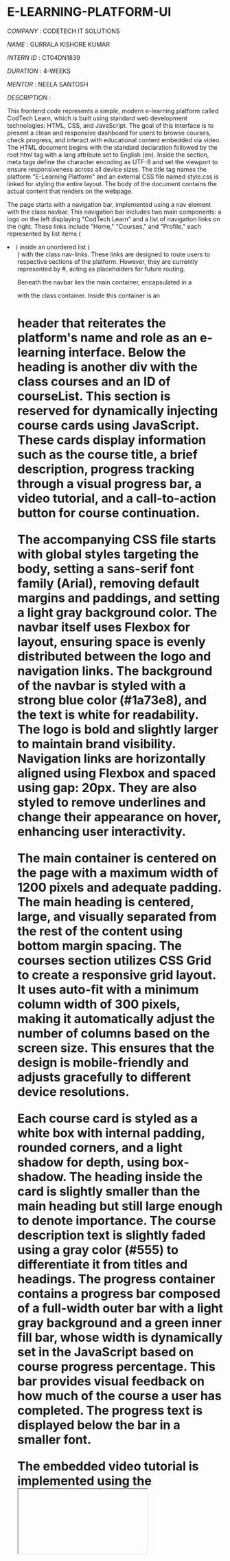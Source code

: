 # E-LEARNING-PLATFORM-UI
*COMPANY* : CODETECH IT SOLUTIONS

*NAME* : GURRALA KISHORE KUMAR 

*INTERN ID* : CT04DN1839

*DURATION* : 4-WEEKS

*MENTOR* : NEELA SANTOSH

*DESCRIPTION* :
 

This frontend code represents a simple, modern e-learning platform called CodTech Learn, which is built using standard web development technologies: HTML, CSS, and JavaScript. The goal of this interface is to present a clean and responsive dashboard for users to browse courses, check progress, and interact with educational content embedded via video. The HTML document begins with the standard <!DOCTYPE html> declaration followed by the root html tag with a lang attribute set to English (en). Inside the <head> section, meta tags define the character encoding as UTF-8 and set the viewport to ensure responsiveness across all device sizes. The title tag names the platform "E-Learning Platform" and an external CSS file named style.css is linked for styling the entire layout. The body of the document contains the actual content that renders on the webpage.

The page starts with a navigation bar, implemented using a nav element with the class navbar. This navigation bar includes two main components: a logo on the left displaying "CodTech Learn" and a list of navigation links on the right. These links include "Home," "Courses," and "Profile," each represented by list items (<li>) inside an unordered list (<ul>) with the class nav-links. These links are designed to route users to respective sections of the platform. However, they are currently represented by #, acting as placeholders for future routing.

Beneath the navbar lies the main container, encapsulated in a <div> with the class container. Inside this container is an <h1> header that reiterates the platform's name and role as an e-learning interface. Below the heading is another div with the class courses and an ID of courseList. This section is reserved for dynamically injecting course cards using JavaScript. These cards display information such as the course title, a brief description, progress tracking through a visual progress bar, a video tutorial, and a call-to-action button for course continuation.

The accompanying CSS file starts with global styles targeting the body, setting a sans-serif font family (Arial), removing default margins and paddings, and setting a light gray background color. The navbar itself uses Flexbox for layout, ensuring space is evenly distributed between the logo and navigation links. The background of the navbar is styled with a strong blue color (#1a73e8), and the text is white for readability. The logo is bold and slightly larger to maintain brand visibility. Navigation links are horizontally aligned using Flexbox and spaced using gap: 20px. They are also styled to remove underlines and change their appearance on hover, enhancing user interactivity.

The main container is centered on the page with a maximum width of 1200 pixels and adequate padding. The main heading is centered, large, and visually separated from the rest of the content using bottom margin spacing. The courses section utilizes CSS Grid to create a responsive grid layout. It uses auto-fit with a minimum column width of 300 pixels, making it automatically adjust the number of columns based on the screen size. This ensures that the design is mobile-friendly and adjusts gracefully to different device resolutions.

Each course card is styled as a white box with internal padding, rounded corners, and a light shadow for depth, using box-shadow. The heading inside the card is slightly smaller than the main heading but still large enough to denote importance. The course description text is slightly faded using a gray color (#555) to differentiate it from titles and headings. The progress container contains a progress bar composed of a full-width outer bar with a light gray background and a green inner fill bar, whose width is dynamically set in the JavaScript based on course progress percentage. This bar provides visual feedback on how much of the course a user has completed. The progress text is displayed below the bar in a smaller font.

The embedded video tutorial is implemented using the <iframe> tag and styled to stretch the full width of the card while maintaining a height of 200 pixels. The iframe has no borders and slightly rounded corners to match the card’s design. At the bottom of each card is a blue button labeled "Continue Course." This button is styled to be wide, center-aligned, padded, and has rounded corners, making it prominent and inviting for user interaction.

For mobile responsiveness, a media query targeting screens smaller than 600 pixels ensures the navigation links shift from horizontal to vertical alignment. This change is achieved by changing the flex-direction to column and reducing the spacing between links. It ensures the navigation is accessible and aesthetically pleasing on smaller devices like smartphones.

The JavaScript section, located at the end of the HTML document, dynamically creates and injects course cards into the DOM. It begins by defining an array called courses, which contains objects. Each object represents a course and includes an id, title, description, progress, and videoUrl. In the current example, there are two courses. The first course is titled "HTML Tutoriol" (with a minor typo in both the title and description: "Tutoriol" and "carsh couse" instead of "Tutorial" and "crash course"). The second course is "JavaScript Essentials," which correctly describes its content and links to a valid embedded YouTube video.

The script then selects the courseList div from the DOM using getElementById. It iterates over the courses array using forEach, and for each course object, it creates a new div element with the class card. This new element’s inner HTML is set using template literals, which allows for easy embedding of dynamic values like the title, description, progress percentage, video URL, and a static link for continuing the course. The width of the progress bar’s inner fill is dynamically set using inline style to match the progress property of each course. Once the card is fully constructed, it is appended as a child to the courseList container, which results in the card appearing on the webpage.

Overall, this code achieves the objective of building a lightweight, elegant, and functional front end for an e-learning platform. It separates structure (HTML), presentation (CSS), and behavior (JavaScript) following best practices in web development. The design is modern with smooth visuals like shadows, rounded corners, and hover effects. It is also responsive and user-friendly, capable of rendering well on both desktop and mobile screens. The modular structure of the JavaScript makes it easy to scale by simply adding new course objects to the courses array.

In terms of areas for improvement, fixing typos in the course titles and descriptions would enhance professionalism. Additionally, implementing better error handling for videos, providing unique IDs or linking courses to detailed pages, and dynamically fetching course data from a backend or API could elevate this platform to a more production-ready level. As it stands, this implementation serves as a great foundational structure for a scalable online education portal. Features like user authentication, progress tracking with databases, and interactive quizzes could be added later to enhance functionality.


*OUTPUT*:
*Vedio Output*:

https://github.com/user-attachments/assets/10299456-a0fc-4e8d-8aed-eeed5a1dbfed

*PHOTO*:

![Image](https://github.com/user-attachments/assets/41ae4960-ff9b-4794-8e33-c45993f62cb3)
